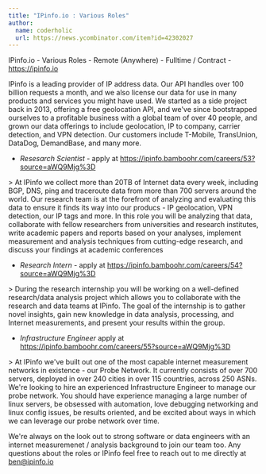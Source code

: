 ```yaml
---
title: "IPinfo.io : Various Roles"
author:
  name: coderholic
  url: https://news.ycombinator.com/item?id=42302027
---
```

IPinfo.io - Various Roles - Remote (Anywhere) - Fulltime &#x2F; Contract - <a href="https:&#x2F;&#x2F;ipinfo.io" rel="nofollow">https:&#x2F;&#x2F;ipinfo.io</a>

IPinfo is a leading provider of IP address data. Our API handles over 100 billion requests a month, and we also license our data for use in many products and services you might have used. We started as a side project back in 2013, offering a free geolocation API, and we&#x27;ve since bootstrapped ourselves to a profitable business with a global team of over 40 people, and grown our data offerings to include geolocation, IP to company, carrier detection, and VPN detection. Our customers include T-Mobile, TransUnion, DataDog, DemandBase, and many more.

- *Resesarch Scientist* - apply at <a href="https:&#x2F;&#x2F;ipinfo.bamboohr.com&#x2F;careers&#x2F;53?source=aWQ9Mjg%3D" rel="nofollow">https:&#x2F;&#x2F;ipinfo.bamboohr.com&#x2F;careers&#x2F;53?source=aWQ9Mjg%3D</a>

&gt; At IPinfo we collect more than 20TB of Internet data every week, including BGP, DNS, ping and traceroute data from more than 700 servers around the world. Our research team is at the forefront of analyzing and evaluating this data to ensure it finds its way into our producs - IP geolocation, VPN detection, our IP tags and more. In this role you will be analyzing that data, collaborate with fellow researchers from universities and research institutes, write academic papers and reports based on your analyses, implement measurement and analysis techniques from cutting-edge research, and discuss your findings at academic conferences

- *Research Intern* - apply at <a href="https:&#x2F;&#x2F;ipinfo.bamboohr.com&#x2F;careers&#x2F;54?source=aWQ9Mjg%3D" rel="nofollow">https:&#x2F;&#x2F;ipinfo.bamboohr.com&#x2F;careers&#x2F;54?source=aWQ9Mjg%3D</a>

&gt; During the research internship you will be working on a well-defined research&#x2F;data analysis project which allows you to collaborate with the research and data teams at IPinfo. The goal of the internship is to gather novel insights, gain new knowledge in data analysis, processing, and Internet measurements, and present your results within the group.

- *Infrastructure Engineer* apply at <a href="https:&#x2F;&#x2F;ipinfo.bamboohr.com&#x2F;careers&#x2F;55?source=aWQ9Mjg%3D" rel="nofollow">https:&#x2F;&#x2F;ipinfo.bamboohr.com&#x2F;careers&#x2F;55?source=aWQ9Mjg%3D</a>

&gt; At IPinfo we&#x27;ve built out one of the most capable internet measurement networks in existence - our Probe Network. It currently consists of over 700 servers, deployed in over 240 cities in over 115 countries, across 250 ASNs. We&#x27;re looking to hire an experienced Infrastructure Engineer to manage our probe network. You should have experience managing a large number of linux servers, be obsessed with automation, love debugging networking and linux config issues, be results oriented, and be excited about ways in which we can leverage our probe network over time.

We&#x27;re always on the look out to strong software or data engineers with an internet measuremenet &#x2F; analysis background to join our team too. Any questions about the roles or IPinfo feel free to reach out to me directly at ben@ipinfo.io
<JobApplication />
